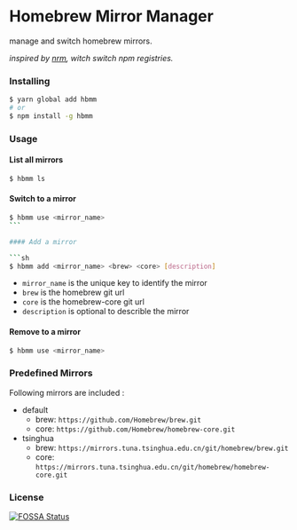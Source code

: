 # Homebrew Mirror Manager

manage and switch homebrew mirrors.

_inspired by [nrm](https://github.com/Pana/nrm), witch switch npm registries._

### Installing

```sh
$ yarn global add hbmm
# or
$ npm install -g hbmm
```

### Usage

#### List all mirrors

```sh
$ hbmm ls
```

#### Switch to a mirror

````sh
$ hbmm use <mirror_name>
```

#### Add a mirror

```sh
$ hbmm add <mirror_name> <brew> <core> [description]
````

- `mirror_name` is the unique key to identify the mirror
- `brew` is the homebrew git url
- `core` is the homebrew-core git url
- `description` is optional to describle the mirror

#### Remove to a mirror

```sh
$ hbmm use <mirror_name>
```

### Predefined Mirrors

Following mirrors are included :

- default
  - brew: `https://github.com/Homebrew/brew.git`
  - core: `https://github.com/Homebrew/homebrew-core.git`
- tsinghua
  - brew: `https://mirrors.tuna.tsinghua.edu.cn/git/homebrew/brew.git`
  - core: `https://mirrors.tuna.tsinghua.edu.cn/git/homebrew/homebrew-core.git`

### License

[![FOSSA Status](https://app.fossa.io/api/projects/custom%2B7035%2Fgithub.com%2Fwayou%2Fhbmm.svg?type=large)](https://app.fossa.io/projects/custom%2B7035%2Fgithub.com%2Fwayou%2Fhbmm?ref=badge_large)
